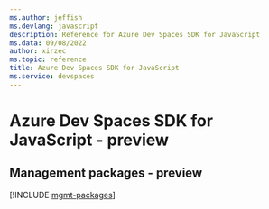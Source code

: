 ```yaml
---
ms.author: jeffish
ms.devlang: javascript
description: Reference for Azure Dev Spaces SDK for JavaScript
ms.data: 09/08/2022
author: xirzec
ms.topic: reference
title: Azure Dev Spaces SDK for JavaScript
ms.service: devspaces
---
```

# Azure Dev Spaces SDK for JavaScript - preview

## Management packages - preview
[!INCLUDE [mgmt-packages](dev-spaces-mgmt-index.md)]
